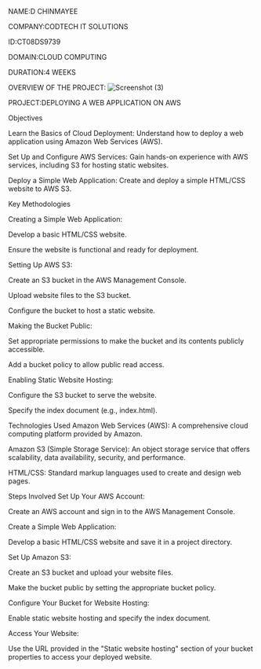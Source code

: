 NAME:D CHINMAYEE

COMPANY:CODTECH IT SOLUTIONS

ID:CT08DS9739

DOMAIN:CLOUD COMPUTING

DURATION:4 WEEKS

OVERVIEW OF THE PROJECT:
![Screenshot (3)](https://github.com/user-attachments/assets/82b6b49c-1545-4f85-b97d-e58a5283a6f5)


PROJECT:DEPLOYING A WEB APPLICATION ON AWS

Objectives

Learn the Basics of Cloud Deployment: Understand how to deploy a web application using Amazon Web Services (AWS).

Set Up and Configure AWS Services: Gain hands-on experience with AWS services, including S3 for hosting static websites.

Deploy a Simple Web Application: Create and deploy a simple HTML/CSS website to AWS S3.

Key Methodologies

Creating a Simple Web Application:

Develop a basic HTML/CSS website.

Ensure the website is functional and ready for deployment.

Setting Up AWS S3:

Create an S3 bucket in the AWS Management Console.

Upload website files to the S3 bucket.

Configure the bucket to host a static website.

Making the Bucket Public:

Set appropriate permissions to make the bucket and its contents publicly accessible.

Add a bucket policy to allow public read access.

Enabling Static Website Hosting:

Configure the S3 bucket to serve the website.

Specify the index document (e.g., index.html).

Technologies Used Amazon Web Services (AWS): A comprehensive cloud computing platform provided by Amazon.

Amazon S3 (Simple Storage Service): An object storage service that offers scalability, data availability, security, and performance.

HTML/CSS: Standard markup languages used to create and design web pages.

Steps Involved Set Up Your AWS Account:

Create an AWS account and sign in to the AWS Management Console.

Create a Simple Web Application:

Develop a basic HTML/CSS website and save it in a project directory.

Set Up Amazon S3:

Create an S3 bucket and upload your website files.

Make the bucket public by setting the appropriate bucket policy.

Configure Your Bucket for Website Hosting:

Enable static website hosting and specify the index document.

Access Your Website:

Use the URL provided in the "Static website hosting" section of your bucket properties to access your deployed website.
